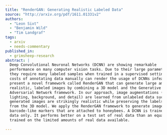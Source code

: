 ```yaml
---
title: "RenderGAN: Generating Realistic Labeled Data"
source: "http://arxiv.org/pdf/1611.01331v2"
authors:
  - "Leon Sixt"
  - "Benjamin Wild"
  - "Tim Landgraf"
tags:
  - arxiv
  - needs-commentary
published_in:
  - grimsheep-research
abstract: |
  Deep Convolutional Neuronal Networks (DCNN) are showing remarkable
  performance on many computer vision tasks. Due to their large parameter space,
  they require many labeled samples when trained in a supervised setting. The
  costs of annotating data manually can render the usage of DCNNs infeasible. We
  present a novel framework called RenderGAN that can generate large amounts of
  realistic, labeled images by combining a 3D model and the Generative
  Adversarial Network framework. In our approach, image augmentations (e.g.
  lighting, background, and detail) are learned from unlabeled data such that the
  generated images are strikingly realistic while preserving the labels known
  from the 3D model. We apply the RenderGAN framework to generate images of
  barcode-like markers that are attached to honeybees. A DCNN is trained on this
  data only. It performs better on a test set of real data than an equal DCNN
  trained on the limited amounts of real data available.
  
---
```

